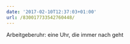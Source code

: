 ```yaml
---
date: '2017-02-10T12:37:03+01:00'
url: /830017733542760448/
---
```

Arbeitgeberuhr: eine Uhr, die immer nach geht
